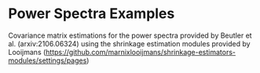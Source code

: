 # Power Spectra Examples

Covariance matrix estimations for the power spectra provided by Beutler et al. (arxiv:2106.06324) using the shrinkage
estimation modules provided by Looijmans (https://github.com/marnixlooijmans/shrinkage-estimators-modules/settings/pages)
